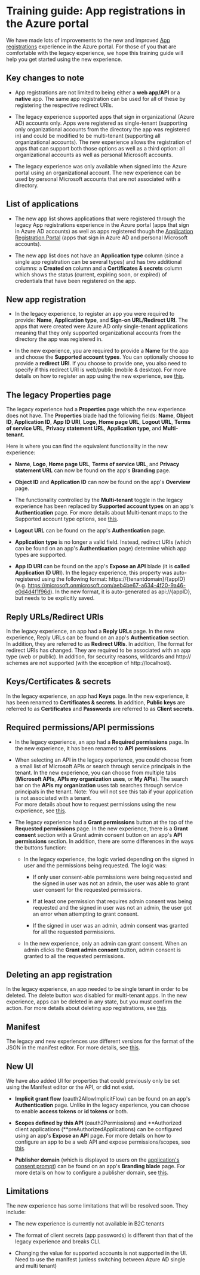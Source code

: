 # Training guide: App registrations in the Azure portal  

We have made lots of improvements to the new and improved [App
registrations](https://go.microsoft.com/fwlink/?linkid=2083908) experience in the Azure portal. For those of you that are
comfortable with the legacy experience, we hope this training guide will
help you get started using the new experience.

## Key changes to note
-   App registrations are not limited to being either a **web app/API**
    or a **native** app. The same app registration can be used for all
    of these by registering the respective redirect URIs.

-   The legacy experience supported apps that sign in organizational
    (Azure AD) accounts only. Apps were registered as single-tenant
    (supporting only organizational accounts from the directory the app
    was registered in) and could be modified to be multi-tenant
    (supporting all organizational accounts). The new experience allows
    the registration of apps that can support both those options as well
    as a third option: all organizational accounts as well as personal
    Microsoft accounts.

-   The legacy experience was only available when signed into the Azure
    portal using an organizational account. The new experience can be
    used by personal Microsoft accounts that are not associated with a
    directory.

## List of applications

-   The new app list shows applications that were registered through the
    legacy App registrations experience in the Azure portal (apps that
    sign in Azure AD accounts) as well as apps registered though the
    [Application Registration Portal](https://apps.dev.microsoft.com/)
    (apps that sign in Azure AD and personal Microsoft accounts).

-   The new app list does not have an **Application type** column (since
    a single app registration can be several types) and has two
    additional columns: a **Created on** column and a **Certificates &
    secrets** column which shows the status (current, expiring soon, or
    expired) of credentials that have been registered on the app.

## New app registration

-   In the legacy experience, to register an app you were required to
    provide: **Name**, **Application type**, and **Sign-on URL/Redirect
    URI**. The apps that were created were Azure AD only single-tenant
    applications meaning that they only supported organizational
    accounts from the directory the app was registered in.

-   In the new experience, you are required to provide a **Name** for
    the app and choose the **Supported account types**. You can
    optionally choose to provide a **redirect URI**. If you choose to
    provide one, you also need to specify if this redirect URI is
    web/public (mobile & desktop). For more details on how to register
    an app using the new experience, see [this](quickstart-register-app.md).

## The legacy Properties page

The legacy experience had a **Properties** page which the new experience
does not have. The **Properties** blade had the following fields:
**Name**, **Object ID**, **Application ID**, **App ID URI**, **Logo**,
**Home page URL**, **Logout URL**, **Terms of service URL**, **Privacy
statement URL**, **Application type**, and **Multi-tenant.**

Here is where you can find the equivalent functionality in the new
experience:

-   **Name**, **Logo**, **Home page URL**, **Terms of service URL**, and
    **Privacy statement URL** can now be found on the app's **Branding**
    page.

-   **Object ID** and **Application ID** can now be found on the app's
    **Overview** page.

-   The functionality controlled by the **Multi-tenant** toggle in the
    legacy experience has been replaced by **Supported account types**
    on an app's **Authentication** page. For more details about
    Multi-tenant maps to the Supported account type options, see [this](quickstart-modify-supported-accounts.md).

-   **Logout URL** can be found on the app's **Authentication** page.

-   **Application type** is no longer a valid field. Instead, redirect
    URIs (which can be found on an app's **Authentication** page)
    determine which app types are supported.

-   **App ID URI** can be found on the app's **Expose an API** blade (it
    is **called Application ID URI**). In the legacy experience, this
    property was auto-registered using the following format:
    https://{tenantdomain}/{appID} (e.g.
    <https://microsoft.onmicrosoft.com/aeb4be67-a634-4f20-9a46-e0d4d4f1f96d>).
    In the new format, it is auto-generated as api://{appID}, but needs
    to be explicitly saved.

## Reply URLs/Redirect URls

In the legacy experience, an app had a **Reply URLs** page. In the new
experience, Reply URLs can be found on an app's **Authentication**
section. In addition, they are referred to as **Redirect URIs**. In
addition, The format for redirect URIs has changed. They are required to
be associated with an app type (web or public). In addition, for
security reasons, wildcards and http:// schemes are not supported (with
the exception of http://localhost).

## Keys/Certificates & secrets

In the legacy experience, an app had **Keys** page. In the new
experience, it has been renamed to **Certificates & secrets**. In
addition, **Public keys** are referred to as **Certificates** and
**Passwords** are referred to as **Client secrets.**

## Required permissions/API permissions

-   In the legacy experience, an app had a **Required permissions**
    page. In the new experience, it has been renamed to **API
    permissions**.

-   When selecting an API in the legacy experience, you could choose
    from a small list of Microsoft APIs or search through service
    principals in the tenant. In the new experience, you can choose from
    multiple tabs (**Microsoft APIs**, **APIs my organization uses**, or
    **My APIs**). The search bar on the **APIs my organization** uses
    tab searches through service principals in the tenant. Note: You
    will not see this tab if your application is not associated with a
    tenant.\
    For more details about how to request permissions using the new
    experience, see [this](quickstart-configure-app-access-web-apis.md).

-   The legacy experience had a **Grant permissions** button at the top
    of the **Requested permissions** page. In the new experience, there
    is a **Grant consent** section with a Grant admin consent button on
    an app's **API permissions** section. In addition, there are some
    differences in the ways the buttons function:

    -   In the legacy experience, the logic varied depending on the
        signed in user and the permissions being requested. The logic
        was:

        -   If only user consent-able permissions were being requested
            and the signed in user was not an admin, the user was able
            to grant user consent for the requested permissions.

        -   If at least one permission that requires admin consent was
            being requested and the signed in user was not an admin, the
            user got an error when attempting to grant consent.

        -   If the signed in user was an admin, admin consent was
            granted for all the requested permissions.

    -   In the new experience, only an admin can grant consent. When an
        admin clicks the **Grant admin consent** button, admin consent
        is granted to all the requested permissions.

## Deleting an app registration

In the legacy experience, an app needed to be single tenant in order to
be deleted. The delete button was disabled for multi-tenant apps. In the
new experience, apps can be deleted in any state, but you must confirm
the action. For more details about deleting app registrations, see [this](quickstart-remove-app.md).

## Manifest

The legacy and new experiences use different versions for the format of
the JSON in the manifest editor. For more details, see [this](reference-app-manifest.md).

## New UI
We have also added UI for properties that could previously only be set
using the Manifest editor or the API, or did not exist.

-   **Implicit grant flow** (oauth2AllowImplicitFlow) can be found on an
    app's **Authentication** page. Unlike in the legacy experience, you
    can choose to enable **access tokens** or **id tokens** or both.

-   **Scopes defined by this API** (oauth2Permissions) and **Authorized
    client applications (**preAuthorizedApplications) can be configured
    using an app's **Expose an API** page. For more details on how to
    configure an app to be a web API and expose permissions/scopes, see [this](quickstart-configure-app-expose-web-apis.md).

-   **Publisher domain** (which is displayed to users on the
    [application's consent
    prompt](application-consent-experience.md))
    can be found on an app's **Branding blade** page. For more details
    on how to configure a publisher domain, see [this](howto-configure-publisher-domain).

## Limitations

The new experience has some limitations that will be resolved soon. They
include:

-   The new experience is currently not available in B2C tenants

-   The format of client secrets (app passwords) is different than that
    of the legacy experience and breaks CLI.

-   Changing the value for supported accounts is not supported in the
    UI. Need to use the manifest (unless switching between Azure AD
    single and multi tenant)
